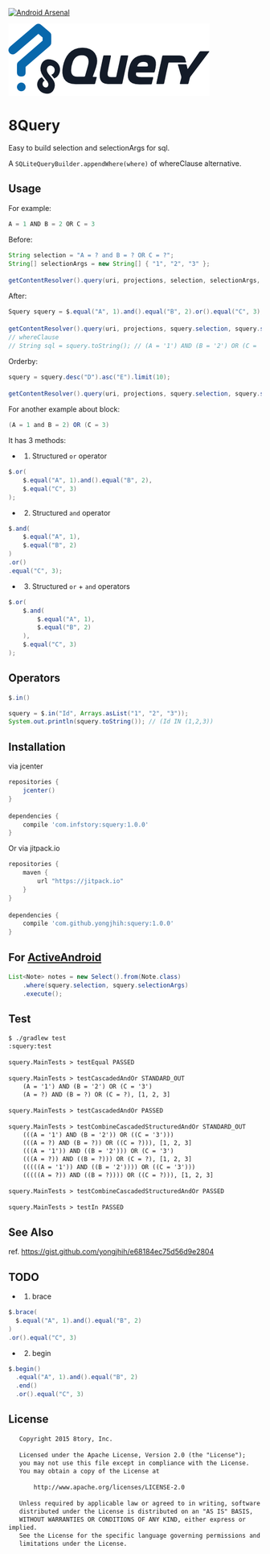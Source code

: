[![Android Arsenal](https://img.shields.io/badge/Android%20Arsenal-8Query-brightgreen.svg?style=flat)](http://android-arsenal.com/details/1/1846)

[![8Query](art/8Query.png)](art/8Query.png)

# 8Query

Easy to build selection and selectionArgs for sql.

A `SQLiteQueryBuilder.appendWhere(where)` of whereClause alternative.

## Usage

For example:

```java
A = 1 AND B = 2 OR C = 3
```

Before:

```java
String selection = "A = ? and B = ? OR C = ?";
String[] selectionArgs = new String[] { "1", "2", "3" };

getContentResolver().query(uri, projections, selection, selectionArgs, sortOrder);
```

After:

```java
Squery squery = $.equal("A", 1).and().equal("B", 2).or().equal("C", 3);

getContentResolver().query(uri, projections, squery.selection, squery.selectionArgs, sortOrder);
// whereClause
// String sql = squery.toString(); // (A = '1') AND (B = '2') OR (C = '3')
```

Orderby:

```java
squery = squery.desc("D").asc("E").limit(10);

getContentResolver().query(uri, projections, squery.selection, squery.selectionArgs, squery.orderBy);
```

For another example about block:

```java
(A = 1 and B = 2) OR (C = 3)
```

It has 3 methods:

* 1. Structured `or` operator

```java
$.or(
    $.equal("A", 1).and().equal("B", 2),
    $.equal("C", 3)
);
```

* 2. Structured `and` operator

```java
$.and(
    $.equal("A", 1),
    $.equal("B", 2)
)
.or()
.equal("C", 3);
```

* 3. Structured `or` + `and` operators

```java
$.or(
    $.and(
        $.equal("A", 1),
        $.equal("B", 2)
    ),
    $.equal("C", 3)
);
```

## Operators

```java
$.in()
```

```java
squery = $.in("Id", Arrays.asList("1", "2", "3"));
System.out.println(squery.toString()); // (Id IN (1,2,3))
```

## Installation

via jcenter

```gradle
repositories {
    jcenter()
}

dependencies {
    compile 'com.infstory:squery:1.0.0'
}
```

Or via jitpack.io

```gradle
repositories {
    maven {
        url "https://jitpack.io"
    }
}

dependencies {
    compile 'com.github.yongjhih:squery:1.0.0'
}
```

## For [ActiveAndroid](https://github.com/pardom/ActiveAndroid)

```java
List<Note> notes = new Select().from(Note.class)
    .where(squery.selection, squery.selectionArgs)
    .execute();
```

## Test

```
$ ./gradlew test
:squery:test

squery.MainTests > testEqual PASSED

squery.MainTests > testCascadedAndOr STANDARD_OUT
    (A = '1') AND (B = '2') OR (C = '3')
    (A = ?) AND (B = ?) OR (C = ?), [1, 2, 3]

squery.MainTests > testCascadedAndOr PASSED

squery.MainTests > testCombineCascadedStructuredAndOr STANDARD_OUT
    (((A = '1') AND (B = '2')) OR ((C = '3')))
    (((A = ?) AND (B = ?)) OR ((C = ?))), [1, 2, 3]
    (((A = '1')) AND ((B = '2'))) OR (C = '3')
    (((A = ?)) AND ((B = ?))) OR (C = ?), [1, 2, 3]
    (((((A = '1')) AND ((B = '2')))) OR ((C = '3')))
    (((((A = ?)) AND ((B = ?)))) OR ((C = ?))), [1, 2, 3]

squery.MainTests > testCombineCascadedStructuredAndOr PASSED

squery.MainTests > testIn PASSED
```

## See Also

ref. https://gist.github.com/yongjhih/e68184ec75d56d9e2804

## TODO

* 1. brace

```java
$.brace(
  $.equal("A", 1).and().equal("B", 2)
)
.or().equal("C", 3)
```

* 2. begin

```java
$.begin()
  .equal("A", 1).and().equal("B", 2)
  .end()
  .or().equal("C", 3)
```

## License

```
   Copyright 2015 8tory, Inc.

   Licensed under the Apache License, Version 2.0 (the "License");
   you may not use this file except in compliance with the License.
   You may obtain a copy of the License at

       http://www.apache.org/licenses/LICENSE-2.0

   Unless required by applicable law or agreed to in writing, software
   distributed under the License is distributed on an "AS IS" BASIS,
   WITHOUT WARRANTIES OR CONDITIONS OF ANY KIND, either express or implied.
   See the License for the specific language governing permissions and
   limitations under the License.
```

